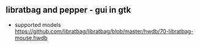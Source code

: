 ## libratbag and pepper - gui in gtk

- supported models https://github.com/libratbag/libratbag/blob/master/hwdb/70-libratbag-mouse.hwdb
